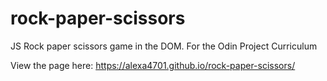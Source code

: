 # rock-paper-scissors
JS Rock paper scissors game in the DOM. For the Odin Project Curriculum

View the page here: https://alexa4701.github.io/rock-paper-scissors/
